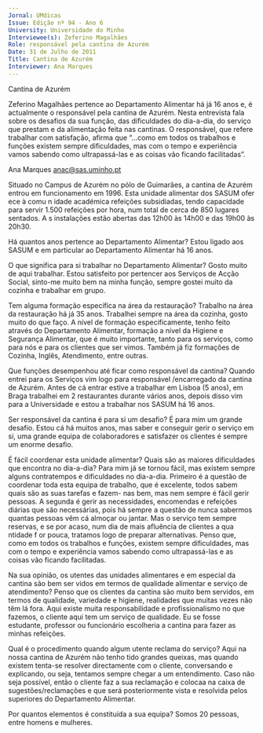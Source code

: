```yaml
---
Jornal: UMdicas
Issue: Edição nº 94 - Ano 6
University: Universidade do Minho
Interviewee(s): Zeferino Magalhães
Role: responsável pela cantina de Azurém
Date: 31 de Julho de 2011
Title: Cantina de Azurém
Interviewer: Ana Marques
---
```


Cantina de Azurém

Zeferino Magalhães pertence ao Departamento
Alimentar há já 16 anos e, é actualmente o
responsável pela cantina de Azurém. Nesta
entrevista fala sobre os desafios da sua função, das
dificuldades do dia-a-dia, do serviço que prestam e
da alimentação feita nas cantinas. O responsável,
que refere trabalhar com satisfação, afirma que
“…como em todos os trabalhos e funções existem
sempre dificuldades, mas com o tempo e
experiência vamos sabendo como ultrapassá-las e
as coisas vão ficando facilitadas”.

Ana Marques
anac@sas.uminho.pt

Situado no Campus de Azurém
no pólo de Guimarães, a
cantina de Azurém entrou em
funcionamento em 1996. Esta
unidade alimentar dos SASUM
ofer ece à comu n idade
académica refeições
subsidiadas, tendo capacidade
para servir 1.500 refeições por
hora, num total de cerca de 850
lugares sentados. A s
instalações estão abertas das
12h00 às 14h00 e das 19h00
às 20h30.

Há quantos anos pertence ao
Departamento Alimentar?
Estou ligado aos SASUM e em
particular ao Departamento
Alimentar há 16 anos.

O que significa para si
trabalhar no Departamento
Alimentar?
Gosto muito de aqui trabalhar.
Estou satisfeito por pertencer
aos Serviços de Acção Social,
sinto-me muito bem na minha
função, sempre gostei muito
da cozinha e trabalhar em
grupo.

Tem alguma formação
específica na área da
restauração?
Trabalho na área da 
restauração há já 35 anos.
Trabalhei sempre na área da
cozinha, gosto muito do que
faço. A nível de formação
especificamente, tenho feito
através do Departamento
Alimentar, formação a nível da
Higiene e Segurança Alimentar,
que é muito importante, tanto
para os serviços, como para
nós e para os clientes que
ser vimos. Também já fiz
formações de Cozinha, Inglês,
Atendimento, entre outras.

Que funções desempenhou
até ficar como responsável da
cantina?
Quando entrei para os Serviços
vim logo para responsável
/encarregado da cantina de
Azurém. Antes de cá entrar
estive a trabalhar em Lisboa (5
anos), em Braga trabalhei em 2
restaurantes durante vários
anos, depois disso vim para a
Universidade e estou a
trabalhar nos SASUM há 16
anos.

Ser responsável da cantina é
para si um desafio?
É para mim um grande desafio.
Estou cá há muitos anos, mas
saber e conseguir gerir o
serviço em si, uma grande
equipa de colaboradores e
satisfazer os clientes é sempre
um enorme desafio.

É fácil coordenar esta unidade
alimentar? Quais são as
maiores dificuldades que
encontra no dia-a-dia?
Para mim já se tornou fácil,
mas existem sempre alguns
contratempos e dificuldades
no dia-a-dia. Primeiro é a
questão de coordenar toda
esta equipa de trabalho, que é
excelente, todos sabem quais
são as suas tarefas e fazem-
nas bem, mas nem sempre é
fácil gerir pessoas. A segunda é
gerir as necessidades,
encomendas e refeições
diárias que são necessárias,
pois há sempre a questão de
nunca sabermos quantas
pessoas vêm cá almoçar ou
jantar. Mas o serviço tem
sempre reservas, e se por
acaso, num dia de mais
afluência de clientes a
qua ntidade f or pouca,
tratamos logo de preparar
alternativas. Penso que, como
em todos os trabalhos e
funções, existem sempre
dificuldades, mas com o tempo
e experiência vamos sabendo
como ultrapassá-las e as
coisas vão ficando facilitadas.

Na sua opinião, os utentes das
unidades alimentares e em
especial da cantina são bem
ser vidos em termos de
qualidade alimentar e serviço
de atendimento?
Penso que os clientes da
cantina são muito bem 
servidos, em termos de
qualidade, variedade e higiene,
realidades que muitas vezes
não têm lá fora. Aqui existe
muita responsabilidade e
profissionalismo no que
fazemos, o cliente aqui tem um
serviço de qualidade. Eu se
fosse estudante, professor ou
funcionário escolheria a
cantina para fazer as minhas
refeições.

Qual é o procedimento quando
algum utente reclama do
serviço?
Aqui na nossa cantina de
Azurém não tenho tido
grandes queixas, mas quando
existem tenta-se resolver
directamente com o cliente,
conversando e explicando, ou
seja, tentamos sempre chegar
a um entendimento. Caso não
seja possível, então o cliente
faz a sua reclamação e colocaa
na caixa de
sugestões/reclamações e que
será posteriormente vista e
resolvida pelos superiores do
Departamento Alimentar.

Por quantos elementos é
constituída a sua equipa?
Somos 20 pessoas, entre
homens e mulheres.